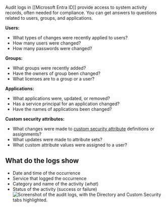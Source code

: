 Audit logs in [[Microsoft Entra ID]] provide access to system activity records, often needed for compliance. You can get answers to questions related to users, groups, and applications.

**Users:**
- What types of changes were recently applied to users?
- How many users were changed?
- How many passwords were changed?

**Groups:**
- What groups were recently added?
- Have the owners of group been changed?
- What licenses are to a group or a user?

**Applications:**
- What applications were, updated, or removed?
- Has a service principal for an application changed?
- Have the names of applications been changed?

**Custom security attributes:**
- What changes were made to [custom security attribute](https://learn.microsoft.com/en-us/entra/fundamentals/custom-security-attributes-overview) definitions or assignments?
- What updates were made to attribute sets?
- What custom attribute values were assigned to a user?

## What do the logs show
- Date and time of the occurrence
- Service that logged the occurrence
- Category and name of the activity (_what_)
- Status of the activity (success or failure)
![Screenshot of the audit logs, with the Directory and Custom Security tabs highlighted.](https://learn.microsoft.com/en-us/entra/identity/monitoring-health/media/concept-audit-logs/audit-log-tabs.png)